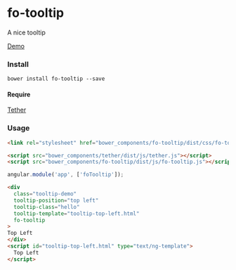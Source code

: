 # fo-tooltip
A nice tooltip

[Demo](http://fo.tooltip.mipinr.com  )

### Install

```
bower install fo-tooltip --save
```

#### Require

[Tether](https://github.com/HubSpot/tether)

### Usage

``` html
<link rel="stylesheet" href="bower_components/fo-tooltip/dist/css/fo-tooltip.css" />

<script src="bower_components/tether/dist/js/tether.js"></script>
<script src="bower_components/fo-tooltip/dist/js/fo-tooltip.js"></script>

```

```js
angular.module('app', ['foTooltip']);
```

``` html
<div
  class="tooltip-demo"
  tooltip-position="top left"
  tooltip-class="hello"
  tooltip-template="tooltip-top-left.html"
  fo-tooltip
>
Top Left
</div>
<script id="tooltip-top-left.html" type="text/ng-template">
  Top Left
</script>
```
